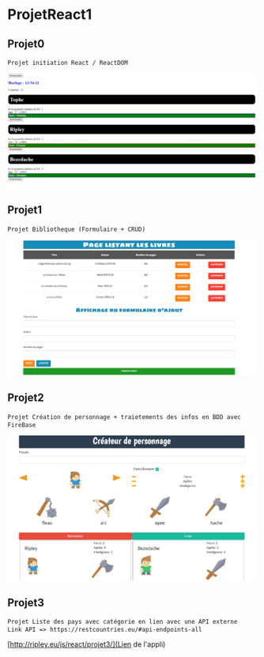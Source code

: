 # ProjetReact1

## Projet0
    Projet initiation React / ReactDOM
![alt text](https://github.com/bezedache29/ProjetReact1/blob/master/img/projet0.jpg)
    
## Projet1
    Projet Bibliotheque (Formulaire + CRUD)
![alt text](https://github.com/bezedache29/ProjetReact1/blob/master/img/projet1.jpg)

## Projet2
    Projet Création de personnage + traietements des infos en BDD avec FireBase
![alt text](https://github.com/bezedache29/ProjetReact1/blob/master/img/projet2.jpg)

## Projet3
    Projet Liste des pays avec catégorie en lien avec une API externe
    Link API => https://restcountries.eu/#api-endpoints-all
[http://ripley.eu/js/react/projet3/](Lien de l'appli)